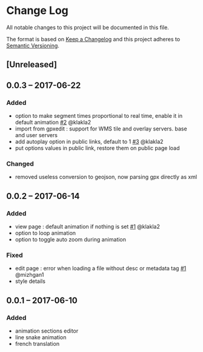 # Change Log
All notable changes to this project will be documented in this file.

The format is based on [Keep a Changelog](http://keepachangelog.com/)
and this project adheres to [Semantic Versioning](http://semver.org/).

## [Unreleased]

## 0.0.3 – 2017-06-22
### Added
- option to make segment times proportional to real time, enable it in default animation
[#2](https://gitlab.com/eneiluj/gpxmotion-oc/issues/2) @klakla2
- import from gpxedit : support for WMS tile and overlay servers. base and user servers
- add autoplay option in public links, default to 1
[#3](https://gitlab.com/eneiluj/gpxmotion-oc/issues/3) @klakla2
- put options values in public link, restore them on public page load

### Changed
- removed useless conversion to geojson, now parsing gpx directly as xml

## 0.0.2 – 2017-06-14
### Added
- view page : default animation if nothing is set
[#1](https://gitlab.com/eneiluj/gpxmotion-oc/issues/1) @klakla2
- option to loop animation
- option to toggle auto zoom during animation

### Fixed
- edit page : error when loading a file without desc or metadata tag
[#1](https://gitlab.com/eneiluj/gpxmotion-oc/issues/1) @mizhgan1
- style details

## 0.0.1 – 2017-06-10
### Added
- animation sections editor
- line snake animation
- french translation
